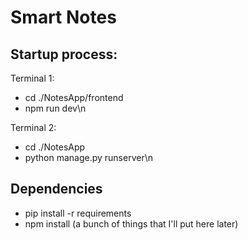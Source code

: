 # Smart Notes
## Startup process:
Terminal 1:
- cd ./NotesApp/frontend
- npm run dev\n

Terminal 2:
- cd ./NotesApp
- python manage.py runserver\n

## Dependencies
- pip install -r requirements
- npm install (a bunch of things that I'll put here later)

